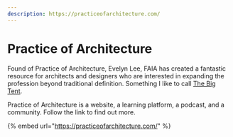 ```yaml
---
description: https://practiceofarchitecture.com/
---
```


# Practice of Architecture

Found of Practice of Architecture, Evelyn Lee, FAIA has created a fantastic resource for architects and designers who are interested in expanding the profession beyond traditional definition. Something I like to call [The Big Tent](broken-reference).&#x20;

Practice of Architecture is a website, a learning platform, a podcast, and a community. Follow the link to find out more.&#x20;

{% embed url="https://practiceofarchitecture.com/" %}
